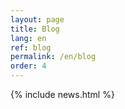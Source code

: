 ```yaml
---
layout: page
title: Blog
lang: en
ref: blog
permalink: /en/blog
order: 4
---
```


{% include news.html %}
